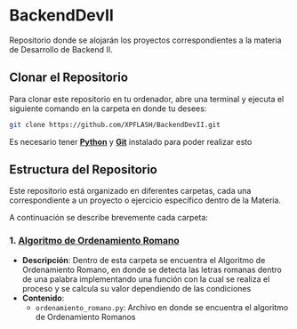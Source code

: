 # BackendDevII

Repositorio donde se alojarán los proyectos correspondientes a la materia de Desarrollo de Backend II.

## Clonar el Repositorio

Para clonar este repositorio en tu ordenador, abre una terminal y ejecuta el siguiente comando en la carpeta en donde tu desees:

```bash
git clone https://github.com/XPFLASH/BackendDevII.git
```
Es necesario tener [**Python**](https://www.python.org/) y [**Git**](https://git-scm.com/)  instalado para poder realizar esto 

## Estructura del Repositorio

Este repositorio está organizado en diferentes carpetas, cada una correspondiente a un proyecto o ejercicio específico dentro de la Materia. 

A continuación se describe brevemente cada carpeta:

### 1. [**Algoritmo de Ordenamiento Romano**](https://github.com/XPFLASH/BackendDevII/tree/main/Algoritmo_Ord_Romano)
   - **Descripción**: Dentro de esta carpeta se encuentra el Algoritmo de Ordenamiento Romano, en donde se detecta las letras romanas dentro de una palabra implementando una función con la cual se realiza el proceso y se calcula su valor dependiendo de las condiciones
   - **Contenido**:
     - `ordenamiento_romano.py`: Archivo en donde se encuentra el algoritmo de Ordenamiento Romanos
     
